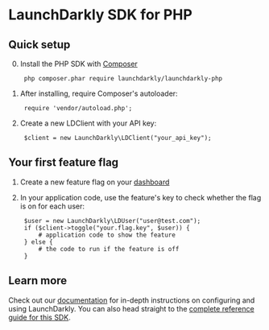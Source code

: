 LaunchDarkly SDK for PHP
===========================

Quick setup
-----------

0. Install the PHP SDK with [Composer](https://getcomposer.org/)

        php composer.phar require launchdarkly/launchdarkly-php

1. After installing, require Composer's autoloader:

		require 'vendor/autoload.php';

2. Create a new LDClient with your API key:

        $client = new LaunchDarkly\LDClient("your_api_key");

Your first feature flag
-----------------------

1. Create a new feature flag on your [dashboard](https://app.launchdarkly.com)

2. In your application code, use the feature's key to check whether the flag is on for each user:

        $user = new LaunchDarkly\LDUser("user@test.com");
        if ($client->toggle("your.flag.key", $user)) {
            # application code to show the feature
        } else {
            # the code to run if the feature is off
        }

Learn more
-----------

Check out our [documentation](http://docs.launchdarkly.com) for in-depth instructions on configuring and using LaunchDarkly. You can also head straight to the [complete reference guide for this SDK](http://docs.launchdarkly.com/v1.0/docs/php-sdk-reference).
